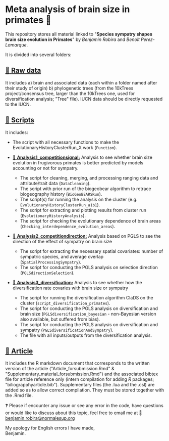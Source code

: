# Meta analysis of brain size in primates :monkey:

This repository stores all material linked to "**Species sympatry shapes brain size evolution in Primates**" by *Benjamin Robira* and *Benoît Perez-Lamarque*.

It is divided into several folders:

## [:file_folder: **Raw data**](Raw_data)

It includes a) brain and associated data (each within a folder named after their study of origin) b) phylogenetic trees (from the 10kTrees project/consensus tree, larger than the 10kTrees one, used for diversification analysis; "Tree" file). IUCN data should be directly requested to the IUCN.

## [:file_folder: **Scripts**](Scripts)

It includes: 

  - The script with all necessary functions to make the EvolutionaryHistoryClusterRun_X work (`Function`).
* [:file_folder: **Analysis1_competitionsignal:**](Scripts/Analysis1_competitionsignal) Analysis to see whether brain size evolution in frugivorous primates is better predicted by models accounting or not for sympatry.
  - The script for cleaning, merging, and processing ranging data and attribute/trait data (`DataCleaning`).
  - The script with prior run of the biogeobear algorithm to retrace biogeography history (`BioGeoBEARSRun`).
  - The script(s) for running the analysis on the cluster (e.g. `EvolutionaryHistoryClusterRun_a1b1`). 
  - The script for extracting and plotting results from cluster run (`EvolutionaryHistoryAnalysis`). 
  - The script for checking the evolutionary dependence of brain areas (`Checking_interdependence_evolution_areas`).
* [:file_folder: **Analysis2_competitiondirection:**](Scripts/Analysis2_competitiondirection) Analysis based on PGLS to see the direction of the effect of sympatry on brain size
  - The script for extracting the necessary spatial covariates: number of sympatric species, and average overlap (`SpatialProcessingSympatry`). 
  - The script for conducting the PGLS analysis on selection direction (`PGLSdirectionSelection`).

* [:file_folder: **Analysis3_diversification:**](Scripts/Analysis3_diversification) Analysis to see whether how the diversification rate covaries with brain size or sympatry
  - The script for running the diversification algorithm ClaDS on the cluster (`script_diversification_primates`). 
  - The script for conducting the PGLS analysis on diversification and brain size (`PGLSdiversification_bayesian` - non-Bayesian version also available, but suffered from bias).
  - The script for conducting the PGLS analysis on diversification and sympatry (`PGLSdiversificationAndSympatry`).
  - The file with all inputs/outputs from the diversification analysis.

## [:file_folder: **Article**](Article)

It includes the R markdown document that corresponds to the written version of the article ("Article_forsubmission.Rmd" & "Supplementary_material_forsubmission.Rmd") and the associated bibtex file for article reference only (intern compilation for adding *R* packages; "biliograpphyarticle.bib"). Supplementary files (the .lua and the .csl) are added so as to allow correct compilation. They must be stored together with the .Rmd file.

:question: Please if encounter any issue or see any error in the code, have questions or would like to discuss about this topic, feel free to email me at [:e-mail:](mailto:benjamin.robira@normalesup.org) benjamin.robira@normalesup.org  

My apology for English errors I have made,  
Benjamin.
